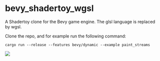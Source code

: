 # bevy_shadertoy_wgsl

A Shadertoy clone for the Bevy game engine. The glsl language is replaced by wgsl.


Clone the repo, and for example run the following command:
```
cargo run --release --features bevy/dynamic --example paint_streams
```
![](showcase.gif)

